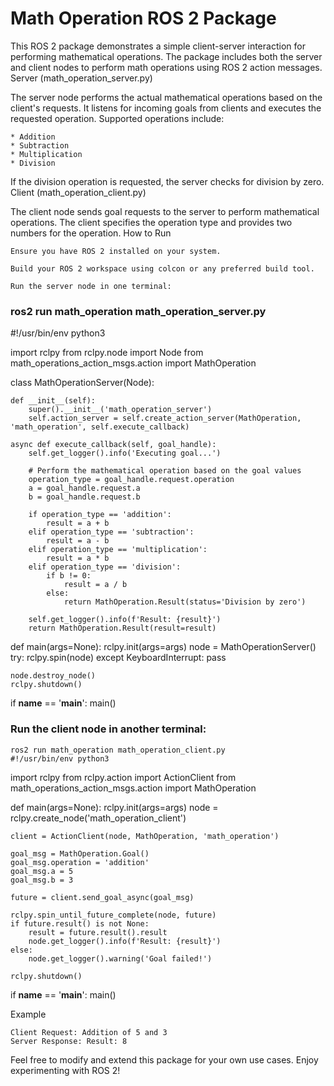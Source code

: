 # Math Operation ROS 2 Package

This ROS 2 package demonstrates a simple client-server interaction for performing mathematical operations. The package includes both the server and client nodes to perform math operations using ROS 2 action messages.
Server (math_operation_server.py)

The server node performs the actual mathematical operations based on the client's requests. It listens for incoming goals from clients and executes the requested operation. Supported operations include:

    * Addition
    * Subtraction
    * Multiplication
    * Division

If the division operation is requested, the server checks for division by zero.
Client (math_operation_client.py)

The client node sends goal requests to the server to perform mathematical operations. The client specifies the operation type and provides two numbers for the operation.
How to Run

    Ensure you have ROS 2 installed on your system.

    Build your ROS 2 workspace using colcon or any preferred build tool.

    Run the server node in one terminal:

### ros2 run math_operation math_operation_server.py

#!/usr/bin/env python3

import rclpy
from rclpy.node import Node
from math_operations_action_msgs.action import MathOperation

class MathOperationServer(Node):

    def __init__(self):
        super().__init__('math_operation_server')
        self.action_server = self.create_action_server(MathOperation, 'math_operation', self.execute_callback)

    async def execute_callback(self, goal_handle):
        self.get_logger().info('Executing goal...')

        # Perform the mathematical operation based on the goal values
        operation_type = goal_handle.request.operation
        a = goal_handle.request.a
        b = goal_handle.request.b

        if operation_type == 'addition':
            result = a + b
        elif operation_type == 'subtraction':
            result = a - b
        elif operation_type == 'multiplication':
            result = a * b
        elif operation_type == 'division':
            if b != 0:
                result = a / b
            else:
                return MathOperation.Result(status='Division by zero')

        self.get_logger().info(f'Result: {result}')
        return MathOperation.Result(result=result)

def main(args=None):
    rclpy.init(args=args)
    node = MathOperationServer()
    try:
        rclpy.spin(node)
    except KeyboardInterrupt:
        pass

    node.destroy_node()
    rclpy.shutdown()

if __name__ == '__main__':
    main()

### Run the client node in another terminal:


    ros2 run math_operation math_operation_client.py
    #!/usr/bin/env python3

import rclpy
from rclpy.action import ActionClient
from math_operations_action_msgs.action import MathOperation

def main(args=None):
    rclpy.init(args=args)
    node = rclpy.create_node('math_operation_client')

    client = ActionClient(node, MathOperation, 'math_operation')

    goal_msg = MathOperation.Goal()
    goal_msg.operation = 'addition'
    goal_msg.a = 5
    goal_msg.b = 3

    future = client.send_goal_async(goal_msg)

    rclpy.spin_until_future_complete(node, future)
    if future.result() is not None:
        result = future.result().result
        node.get_logger().info(f'Result: {result}')
    else:
        node.get_logger().warning('Goal failed!')

    rclpy.shutdown()

if __name__ == '__main__':
    main()

Example

    Client Request: Addition of 5 and 3
    Server Response: Result: 8

Feel free to modify and extend this package for your own use cases. Enjoy experimenting with ROS 2!
